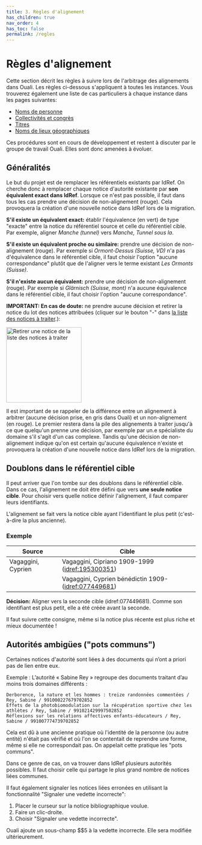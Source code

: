 ```yaml
---
title: 3. Règles d'alignement
has_children: true
nav_order: 4
has_toc: false
permalink: /regles
---
```


# Règles d'alignement

Cette section décrit les règles à suivre lors de l'arbitrage des alignements dans Ouali. Les règles ci-dessous s'appliquent
à toutes les instances. Vous trouverez également une liste de cas particuliers à chaque instance dans les pages suivantes:

* [Noms de personne](personnes)
* [Collectivités et congrès](congres)
* [Titres](titres)
* [Noms de lieux géographiques](lieux)

Ces procédures sont en cours de développement et restent à discuter par le groupe de travail Ouali.
Elles sont donc amenées à évoluer.

## Généralités

Le but du projet est de remplacer les référentiels existants par IdRef. On cherche donc à remplacer chaque notice d'autorité
existante par **son équivalent exact dans IdRef**. Lorsque ce n'est pas possible, il faut dans tous les cas prendre une décision
de non-alignement (rouge). Cela provoquera la création d'une nouvelle notice dans IdRef lors de la migration.

**S'il existe un équivalent exact:** établir l'équivalence (en vert) de type "exacte" entre la notice du référentiel source et celle
du référentiel cible. Par exemple, aligner _Manche (tunnel)_ vers _Manche, Tunnel sous la_.

**S'il existe un équivalent proche ou similaire:** prendre une décision de non-alignement (rouge). Par exemple si _Ormont-Dessus (Suisse, VD)_ n'a pas d'équivalence dans le référentiel cible, il faut choisir l'option "aucune correspondance" plutôt que de l'aligner vers 
le terme existant _Les Ormonts (Suisse)_.

**S'il n'existe aucun équivalent:** prendre une décision de non-alignement (rouge). Par exemple si _Glärnisch (Suisse, mont)_ n'a
aucune équivalence dans le référentiel cible, il faut choisir l'option "aucune correspondance".

**IMPORTANT: En cas de doute:** ne prendre aucune décision et retirer la notice du lot des notices attribuées (cliquer sur le bouton "-" dans [la liste des notices à traiter](interface#1-liste-des-notices-%C3%A0-traiter).):

<img src="/oualidoc/img/interface-retirer-alignement.png" alt="Retirer une notice de la liste des notices à traiter" width="200px"/>

Il est important de se rappeler de la différence entre un alignement à arbitrer (aucune décision prise, en gris dans Ouali) et un
non-alignement (en rouge). Le premier restera dans la pile des alignements à traiter jusqu'à ce que quelqu'un prenne une décision,
par exemple par un.e spécialiste du domaine s'il s'agit d'un cas complexe. Tandis qu'une décision de non-alignement indique qu'on est
certain qu'aucune équivalence n'existe et provoquera la création d'une nouvelle notice dans IdRef lors de la migration.

## Doublons dans le référentiel cible

Il peut arriver que l'on tombe sur des doublons dans le référentiel cible.
Dans ce cas, l'alignement ne doit être défini que vers **une seule notice cible**. Pour choisir vers quelle notice définir l'alignement, il faut comparer leurs identifiants.

L'alignement se fait vers la notice cible ayant l'identifiant le plus petit (c'est-à-dire la plus ancienne).


### Exemple

| Source                      | Cible                                                                                  |
| --------------------------- | -------------------------------------------------------------------------------------- |
| Vagaggini, Cyprien          | Vagaggini, Cipriano 1909-1999 ([idref:195300351](https://www.idref.fr/195300351))      |
|                             | Vagaggini, Cyprien bénédictin 1909- ([idref:077449681](https://www.idref.fr/077449681))|

**Décision:** Aligner vers la seconde cible (idref:077449681). Comme son identifiant est plus petit, elle a été créée avant la seconde.

Il faut suivre cette consigne, même si la notice plus récente est plus riche et mieux documentée !

## Autorités ambigües ("pots communs")
Certaines notices d'autorité sont liées à des documents qui n’ont a priori pas de lien entre eux. 

Exemple : L’autorité « Sabine Rey » regroupe des documents traitant d’au moins trois domaines différents :

    Derborence, la nature et les hommes : treize randonnées commentées / Rey, Sabine / 991000227679702852
    Effets de la photobiomodulation sur la récupération sportive chez les athlètes / Rey, Sabine / 991021429997502852
    Réflexions sur les relations affectives enfants-éducateurs / Rey, Sabine / 991007774739702852

Cela est dû à une ancienne pratique où l'identité de la personne (ou autre entité) n'était pas vérifié et où l'on se contentait de reprendre une forme, même si elle ne correspondait pas. On appelait cette pratique les "pots communs".

Dans ce genre de cas, on va trouver dans IdRef plusieurs autorités possibles. Il faut choisir celle qui partage le plus grand nombre de notices liées communes.

Il faut également signaler les notices liées erronées en utilisant la fonctionnalité "Signaler une vedette incorrecte":
1. Placer le curseur sur la notice bibliographique voulue.
2. Faire un clic-droite.
3. Choisir "Signaler une vedette incorrecte".

Ouali ajoute un sous-champ $$5 à la vedette incorrecte. Elle sera modifiée ultérieurement.
